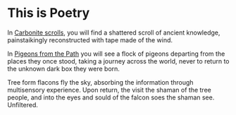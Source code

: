 # This is Poetry
In [Carbonite scrolls](https://github.com/dougbutner/poetry/tree/master/Carbonite%20Scrolls), you will find a shattered scroll of ancient knowledge, painstaikingly reconstructed with tape made of the wind. 


In [Pigeons from the Path](https://github.com/dougbutner/poetry/tree/master/Pidgeons%20from%20the%20Path) you will see a flock of pigeons departing from the places they once stood, taking a journey across the world, never to return to the unknown dark box they were born. 


Tree form flacons fly the sky, absorbing the information through multisensory experience. Upon return, the visit the shaman of the tree people, and into the eyes and sould of the falcon soes the shaman see. Unfiltered. 
<!--stackedit_data:
eyJoaXN0b3J5IjpbMTQ5ODc2OTQ3OSwxNDI0NTkyMjg1LC0yNj
gzODU2MzddfQ==
-->